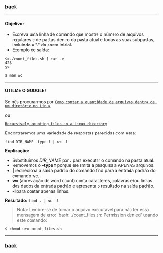 ### [back](https://github.com/hana42/42piscine/tree/master/Shell01)

------------------------------------------
#### Objetivo:


* Escreva uma linha de comando que mostre o número de arquivos regulares e de
pastas dentro da pasta atual e todas as suas subpastas, incluindo o "." da pasta
inicial.
* Exemplo de saída:
```
$>./count_files.sh | cat -e
42$
$>
```

```
$ man wc
```

-----------------------------------------
#### UTILIZE O GOOGLE!
Se nós procurarmos por [`Como contar a quantidade de arquivos dentro de um diretório no Linux`](https://devblog.drall.com.br/como-contar-a-quantidade-de-arquivos-dentro-de-um-diretorio-no-linux)

ou

[`Recursively counting files in a Linux directory`](https://stackoverflow.com/questions/9157138/recursively-counting-files-in-a-linux-directory)

Encontraremos uma variedade de respostas parecidas com essa:

`find DIR_NAME -type f | wc -l`

**Explicação:**
* Substituímos *DIR_NAME* por __.__ para executar o comando na pasta atual.
* Removemos o __-type f__ porque ele limita a pesquisa a APENAS arquivos.
* __|__ redireciona a saída padrão do comando find para a entrada padrão do comando wc.
* __wc__ (abreviação de word count) conta caracteres, palavras e/ou linhas dos dados da entrada padrão e apresenta o resultado na saída padrão.
* __-l__ para contar apenas linhas.

**Resultado:**
`find . | wc -l`

> Nota: Lembre-se de tornar o arquivo executável para não ter essa mensagem de erro: 'bash: ./count_files.sh: Permission denied' usando este comando:
```
$ chmod u+x count_files.sh
```

------------------------------------------
### [back](https://github.com/hana42/42piscine/tree/master/Shell01)
